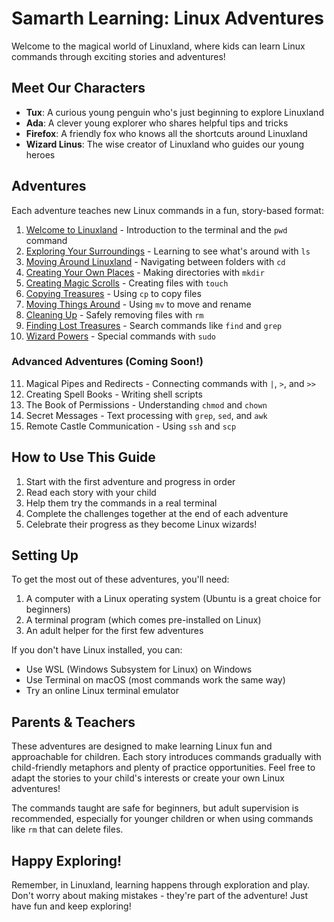 # Samarth Learning: Linux Adventures

Welcome to the magical world of Linuxland, where kids can learn Linux commands through exciting stories and adventures!

## Meet Our Characters

- **Tux**: A curious young penguin who's just beginning to explore Linuxland
- **Ada**: A clever young explorer who shares helpful tips and tricks
- **Firefox**: A friendly fox who knows all the shortcuts around Linuxland
- **Wizard Linus**: The wise creator of Linuxland who guides our young heroes

## Adventures

Each adventure teaches new Linux commands in a fun, story-based format:

1. [Welcome to Linuxland](adventures/00-welcome-to-linuxland.md) - Introduction to the terminal and the `pwd` command
2. [Exploring Your Surroundings](adventures/01-exploring-your-surroundings.md) - Learning to see what's around with `ls`
3. [Moving Around Linuxland](adventures/02-moving-around-linuxland.md) - Navigating between folders with `cd`
4. [Creating Your Own Places](adventures/03-creating-your-own-places.md) - Making directories with `mkdir`
5. [Creating Magic Scrolls](adventures/04-creating-magic-scrolls.md) - Creating files with `touch`
6. [Copying Treasures](adventures/05-copying-treasures.md) - Using `cp` to copy files
7. [Moving Things Around](adventures/06-moving-things-around.md) - Using `mv` to move and rename
8. [Cleaning Up](adventures/07-cleaning-up.md) - Safely removing files with `rm`
9. [Finding Lost Treasures](adventures/08-finding-lost-treasures.md) - Search commands like `find` and `grep`
10. [Wizard Powers](adventures/09-wizard-powers.md) - Special commands with `sudo`

### Advanced Adventures (Coming Soon!)

11. Magical Pipes and Redirects - Connecting commands with `|`, `>`, and `>>`
12. Creating Spell Books - Writing shell scripts
13. The Book of Permissions - Understanding `chmod` and `chown`
14. Secret Messages - Text processing with `grep`, `sed`, and `awk`
15. Remote Castle Communication - Using `ssh` and `scp`

## How to Use This Guide

1. Start with the first adventure and progress in order
2. Read each story with your child
3. Help them try the commands in a real terminal
4. Complete the challenges together at the end of each adventure
5. Celebrate their progress as they become Linux wizards!

## Setting Up

To get the most out of these adventures, you'll need:

1. A computer with a Linux operating system (Ubuntu is a great choice for beginners)
2. A terminal program (which comes pre-installed on Linux)
3. An adult helper for the first few adventures

If you don't have Linux installed, you can:
- Use WSL (Windows Subsystem for Linux) on Windows
- Use Terminal on macOS (most commands work the same way)
- Try an online Linux terminal emulator

## Parents & Teachers

These adventures are designed to make learning Linux fun and approachable for children. Each story introduces commands gradually with child-friendly metaphors and plenty of practice opportunities. Feel free to adapt the stories to your child's interests or create your own Linux adventures!

The commands taught are safe for beginners, but adult supervision is recommended, especially for younger children or when using commands like `rm` that can delete files.

## Happy Exploring!

Remember, in Linuxland, learning happens through exploration and play. Don't worry about making mistakes - they're part of the adventure! Just have fun and keep exploring!
